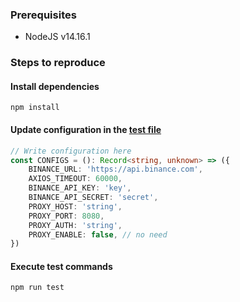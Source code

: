 ### Prerequisites
- NodeJS v14.16.1

### Steps to reproduce
#### Install dependencies
```shell
npm install
```

#### Update configuration in the [test file](./src/binance.service.spec.ts)
```ts
// Write configuration here
const CONFIGS = (): Record<string, unknown> => ({
    BINANCE_URL: 'https://api.binance.com',
    AXIOS_TIMEOUT: 60000,
    BINANCE_API_KEY: 'key',
    BINANCE_API_SECRET: 'secret',
    PROXY_HOST: 'string',
    PROXY_PORT: 8080,
    PROXY_AUTH: 'string',
    PROXY_ENABLE: false, // no need
})
```

#### Execute test commands
```shell
npm run test
```